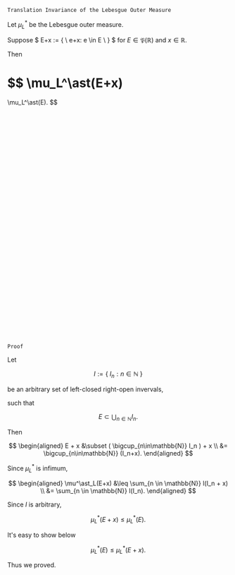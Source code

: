 ```
Translation Invariance of the Lebesgue Outer Measure
```

Let $\mu^*_L$ be the Lebesgue outer measure. 

Suppose 
$
E+x := \{ \ e+x: e \in E \ \}
$ for 
$E \in \mathfrak{P}(\mathbb{R})$ and $x\in \mathbb{R}$.

Then

$$
\mu_L^\ast(E+x)
=
\mu_L^\ast(E).
$$




<!-- such that for $I_n:=[a_n, b_n)\ s.t. \ a_n, b_n \in \R,$

$$
l(I_n)= b_n - a_n,
$$

and

$$
\begin{aligned}
\mu_L^\ast(E)
&:=
\inf_{\{I_n\}}
\{ \ 
    \sum_{n \in \mathbb{N}}
    l(I_n): E\subset \bigcup_{n \in \mathbb{N}} I_n 
    % s.t. \ I_n=[a_n, b_n), \ a_n, b_n \in \R
\ \}.
\end{aligned}
$$ -->



<br>
<br>
<br>
<br>
<br>
<br>
<br>
<br>
<br>
<br>
<br>
<br>
<br>
<br>
<br>
<br>
<br>
<br>
<br>
<br>
<br>
<br>
<br>
<br>
<br>
<br>
<br>
<br>
<br>
<br>

```
Proof
```

Let

$$
I:=
\{ \ 
    I_n: n \in \mathbb{N} 
\ \}
$$

be an arbitrary set of left-closed right-open invervals,

such that

$$
E
\subset
\bigcup_{n \in \mathbb{N}}
I_n.
$$


<!-- 
so as 

$$
(
    \bigcup_{n\in\mathbb{N}}I_n
)  + x,
$$ -->

Then

$$
\begin{aligned}
E + x
&\subset
(
    \bigcup_{n\in\mathbb{N}}
    I_n
) + x \\
&=
\bigcup_{n\in\mathbb{N}}
(I_n+x).
\end{aligned}
$$

Since $\mu^\ast_L$ is infimum,

$$
\begin{aligned}
\mu^\ast_L(E+x)
&\leq
\sum_{n \in \mathbb{N}}
l(I_n + x) \\
&=
\sum_{n \in \mathbb{N}}
l(I_n).
\end{aligned}
$$

Since $I$ is arbitrary,

$$
\mu^\ast_L(E+x)
\leq
\mu^\ast_L(E).
$$

It's easy to show below

$$
\mu^\ast_L(E)
\leq
\mu^\ast_L(E+x).
$$

Thus we proved.